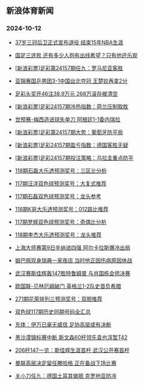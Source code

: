 ## 新浪体育新闻 
### 2024-10-12

+ [37岁三冠后卫正式宣布退役 结束15年NBA生涯](https://sports.sina.com.cn/basketball/nba/2024-10-11/doc-incscsye4594773.shtml)

+ [国足三连败 还有多少人抱有出线希望？只有他还乐观](https://sports.sina.com.cn/china/2024-10-11/doc-incsecpt1361988.shtml)

+ [[新浪彩票]足彩第24157期任九：罗马尼亚客胜](https://sports.sina.com.cn/l/2024-10-11/doc-incscsxy8309119.shtml)

+ [亚锦赛国乒男团3-1中国台北夺冠 王楚钦再拿2分](https://sports.sina.com.cn/others/pingpang/2024-10-11/doc-incsavuq5030722.shtml)

+ [足彩头奖开46注38.9万元 268万滚存被清空](https://sports.sina.com.cn/l/2024-10-11/doc-incscnrz1628440.shtml)

+ [[新浪彩票]足彩24157期冷热指数：荷兰压制取胜](https://sports.sina.com.cn/l/2024-10-11/doc-incscnsh4705957.shtml)

+ [世预赛-梅西造进球失单刀 阿根廷1-1委内瑞拉](https://sports.sina.com.cn/g/pl/2024-10-11/doc-incscsya7837989.shtml)

+ [[新浪彩票]足彩第24157期大势：葡萄牙防平局](https://sports.sina.com.cn/l/2024-10-11/doc-incscsye4606119.shtml)

+ [[新浪彩票]足彩24157期盈亏指数：德国客胜无疑](https://sports.sina.com.cn/l/2024-10-11/doc-incscsya7830861.shtml)

+ [[新浪彩票]足彩24157期投注策略：乌拉圭重点防平](https://sports.sina.com.cn/l/2024-10-11/doc-incscsye4607494.shtml)

+ [118期石磊大乐透预测奖号：三区比分析](https://sports.sina.com.cn/l/2024-10-11/doc-incseivx8417008.shtml)

+ [117期汪洋双色球预测奖号：大复式推荐](https://sports.sina.com.cn/l/2024-10-11/doc-incseivw4367905.shtml)

+ [117期石磊双色球预测奖号：龙头参考](https://sports.sina.com.cn/l/2024-10-11/doc-incseivu7591065.shtml)

+ [118期K哥大乐透预测奖号：012路比推荐](https://sports.sina.com.cn/l/2024-10-11/doc-incseivx8416789.shtml)

+ [117期罗辉双色球预测奖号：奇偶比分析](https://sports.sina.com.cn/l/2024-10-11/doc-incseivs8073980.shtml)

+ [118期李杰大乐透预测奖号：龙头推荐](https://sports.sina.com.cn/l/2024-10-11/doc-incseiwc4708201.shtml)

+ [上海大师赛第9日辛纳进四强 阿尔卡拉斯爆冷出局](https://sports.sina.com.cn/tennis/atp/2024-10-11/doc-incsavui1927681.shtml)

+ [姆巴佩现身瑞典一家夜店 当时他正因伤病原因休战](https://sports.sina.com.cn/global/others/2024-10-11/doc-incseqcz4620979.shtml)

+ [武汉赛斯佳辉轰147胜特鲁姆普 与肖国栋会师决赛](https://sports.sina.com.cn/others/snooker/2024-10-11/doc-incseytv4427851.shtml)

+ [欧国联-贝林厄姆破门 英格兰1-2队史首负希腊](https://sports.sina.com.cn/g/pl/2024-10-11/doc-incscsye4611158.shtml)

+ [271期花荣排列三预测奖号：双胆推荐](https://sports.sina.com.cn/l/2024-10-11/doc-incsecpw7657629.shtml)

+ [双色球117期历史同期号码全汇总](https://sports.sina.com.cn/l/2024-10-11/doc-incseivw4359812.shtml)

+ [东体：伊万已毫无威信 足协高层或有决断](https://sports.sina.com.cn/china/2024-10-11/doc-incseivw4339379.shtml)

+ [黑沙漠锦标赛中断 斯文森60杆领先袁也淳暂T42](https://sports.sina.com.cn/golf/pgatour/2024-10-11/doc-incscxha4540281.shtml)

+ [206杆147一览：斯佳辉生涯首杆 武汉公开赛首杆](https://sports.sina.com.cn/others/snooker/2024-10-11/doc-incseytv4436942.shtml)

+ [曼联高层决定留任滕哈格 正在备战下场比赛](https://sports.sina.com.cn/g/pl/2024-10-11/doc-incseqcv8323692.shtml)

+ [关小刀任九：德国土耳其做胆 克罗地亚防冷](https://sports.sina.com.cn/l/2024-10-11/doc-incseqcx5083702.shtml)

